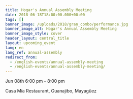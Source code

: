 ```yaml
---
title: Hogar's Annual Assembly Meeting
date: 2018-06-18T18:00:00.000+00:00
tags: []
banner_image: /uploads/2018/gran_combo/performance.jpg
banner_image_alt: Hogar's Annual Assembly Meeting
banner_image_style: cover
header_layout: central_title
layout: upcoming_event
lang: en
lang_ref: annual-assembly
redirect_from:
  - /english-events/annual-assembly-meeting
  - /english-events/annual-assembly-meeting/
---
```

Jun 08th 6:00 pm - 8:00 pm

Casa Mía Restaurant, Guanajibo, Mayagüez
